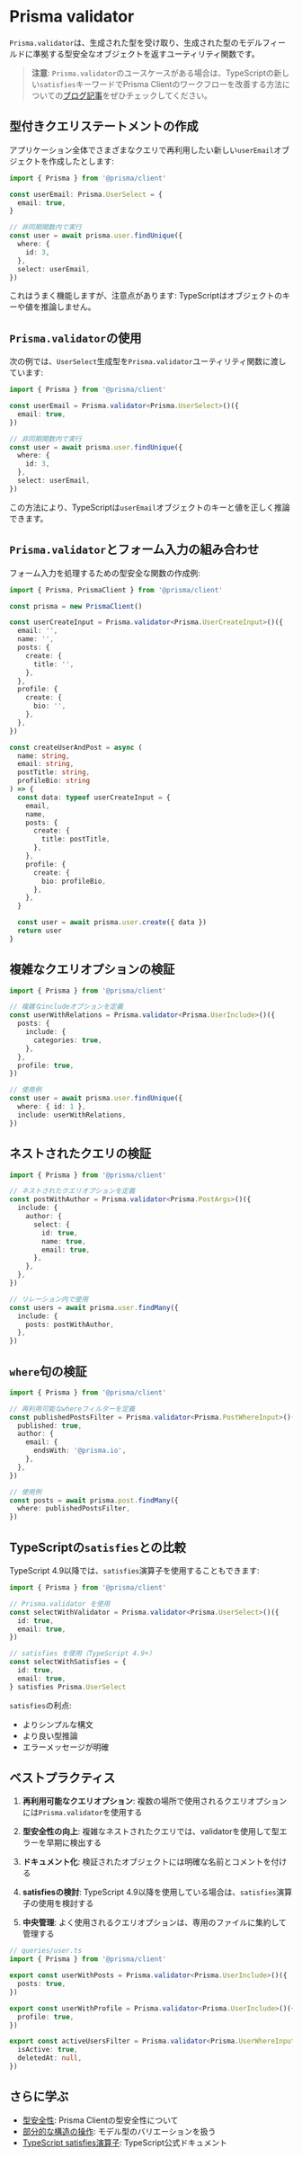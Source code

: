 # Prisma validator

`Prisma.validator`は、生成された型を受け取り、生成された型のモデルフィールドに準拠する型安全なオブジェクトを返すユーティリティ関数です。

> **注意**: `Prisma.validator`のユースケースがある場合は、TypeScriptの新しい`satisfies`キーワードでPrisma Clientのワークフローを改善する方法についての[ブログ記事](https://www.prisma.io/blog/satisfies-operator-ur8ys8ccq7zb)をぜひチェックしてください。

## 型付きクエリステートメントの作成

アプリケーション全体でさまざまなクエリで再利用したい新しい`userEmail`オブジェクトを作成したとします:

```typescript
import { Prisma } from '@prisma/client'

const userEmail: Prisma.UserSelect = {
  email: true,
}

// 非同期関数内で実行
const user = await prisma.user.findUnique({
  where: {
    id: 3,
  },
  select: userEmail,
})
```

これはうまく機能しますが、注意点があります: TypeScriptはオブジェクトのキーや値を推論しません。

## `Prisma.validator`の使用

次の例では、`UserSelect`生成型を`Prisma.validator`ユーティリティ関数に渡しています:

```typescript
import { Prisma } from '@prisma/client'

const userEmail = Prisma.validator<Prisma.UserSelect>()({
  email: true,
})

// 非同期関数内で実行
const user = await prisma.user.findUnique({
  where: {
    id: 3,
  },
  select: userEmail,
})
```

この方法により、TypeScriptは`userEmail`オブジェクトのキーと値を正しく推論できます。

## `Prisma.validator`とフォーム入力の組み合わせ

フォーム入力を処理するための型安全な関数の作成例:

```typescript
import { Prisma, PrismaClient } from '@prisma/client'

const prisma = new PrismaClient()

const userCreateInput = Prisma.validator<Prisma.UserCreateInput>()({
  email: '',
  name: '',
  posts: {
    create: {
      title: '',
    },
  },
  profile: {
    create: {
      bio: '',
    },
  },
})

const createUserAndPost = async (
  name: string,
  email: string,
  postTitle: string,
  profileBio: string
) => {
  const data: typeof userCreateInput = {
    email,
    name,
    posts: {
      create: {
        title: postTitle,
      },
    },
    profile: {
      create: {
        bio: profileBio,
      },
    },
  }

  const user = await prisma.user.create({ data })
  return user
}
```

## 複雑なクエリオプションの検証

```typescript
import { Prisma } from '@prisma/client'

// 複雑なincludeオプションを定義
const userWithRelations = Prisma.validator<Prisma.UserInclude>()({
  posts: {
    include: {
      categories: true,
    },
  },
  profile: true,
})

// 使用例
const user = await prisma.user.findUnique({
  where: { id: 1 },
  include: userWithRelations,
})
```

## ネストされたクエリの検証

```typescript
import { Prisma } from '@prisma/client'

// ネストされたクエリオプションを定義
const postWithAuthor = Prisma.validator<Prisma.PostArgs>()({
  include: {
    author: {
      select: {
        id: true,
        name: true,
        email: true,
      },
    },
  },
})

// リレーション内で使用
const users = await prisma.user.findMany({
  include: {
    posts: postWithAuthor,
  },
})
```

## `where`句の検証

```typescript
import { Prisma } from '@prisma/client'

// 再利用可能なwhereフィルターを定義
const publishedPostsFilter = Prisma.validator<Prisma.PostWhereInput>()({
  published: true,
  author: {
    email: {
      endsWith: '@prisma.io',
    },
  },
})

// 使用例
const posts = await prisma.post.findMany({
  where: publishedPostsFilter,
})
```

## TypeScriptの`satisfies`との比較

TypeScript 4.9以降では、`satisfies`演算子を使用することもできます:

```typescript
import { Prisma } from '@prisma/client'

// Prisma.validator を使用
const selectWithValidator = Prisma.validator<Prisma.UserSelect>()({
  id: true,
  email: true,
})

// satisfies を使用（TypeScript 4.9+）
const selectWithSatisfies = {
  id: true,
  email: true,
} satisfies Prisma.UserSelect
```

`satisfies`の利点:
- よりシンプルな構文
- より良い型推論
- エラーメッセージが明確

## ベストプラクティス

1. **再利用可能なクエリオプション**: 複数の場所で使用されるクエリオプションには`Prisma.validator`を使用する

2. **型安全性の向上**: 複雑なネストされたクエリでは、validatorを使用して型エラーを早期に検出する

3. **ドキュメント化**: 検証されたオブジェクトには明確な名前とコメントを付ける

4. **satisfiesの検討**: TypeScript 4.9以降を使用している場合は、`satisfies`演算子の使用を検討する

5. **中央管理**: よく使用されるクエリオプションは、専用のファイルに集約して管理する

```typescript
// queries/user.ts
import { Prisma } from '@prisma/client'

export const userWithPosts = Prisma.validator<Prisma.UserInclude>()({
  posts: true,
})

export const userWithProfile = Prisma.validator<Prisma.UserInclude>()({
  profile: true,
})

export const activeUsersFilter = Prisma.validator<Prisma.UserWhereInput>()({
  isActive: true,
  deletedAt: null,
})
```

## さらに学ぶ

- [型安全性](/docs/orm/prisma-client/type-safety): Prisma Clientの型安全性について
- [部分的な構造の操作](/docs/orm/prisma-client/type-safety/operating-against-partial-structures-of-model-types): モデル型のバリエーションを扱う
- [TypeScript satisfies演算子](https://www.typescriptlang.org/docs/handbook/release-notes/typescript-4-9.html#the-satisfies-operator): TypeScript公式ドキュメント

